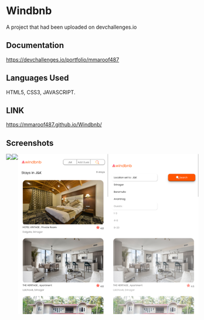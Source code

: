 # Windbnb

A project that had been uploaded on devchallenges.io

## Documentation

https://devchallenges.io/portfolio/mmaroof487

## Languages Used

HTML5, CSS3, JAVASCRIPT.

## LINK

https://mmaroof487.github.io/Windbnb/

## Screenshots

<div style="display: flex;">
  <img src="./images/Screenshot 2023-08-23 at 18-34-16 Windbnb.png" width= 49% style="display: inline-block;" />
  <img src="./images/Screenshot 2023-08-23 at 18-53-24 Windbnb.png" width= 49% style="display: inline-block;" />
  <img src="./images/Screenshot 2023-08-23 at 18-36-17 Windbnb.png" width= 49% style="display: inline-block;"/>
  <img src="./images/Screenshot 2023-08-23 at 18-51-58 Windbnb.png" width= 49% style="display: inline-block;"/>
</div>
